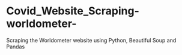 # Covid_Website_Scraping-worldometer-
Scraping the Worldometer website using Python, Beautiful Soup and Pandas
